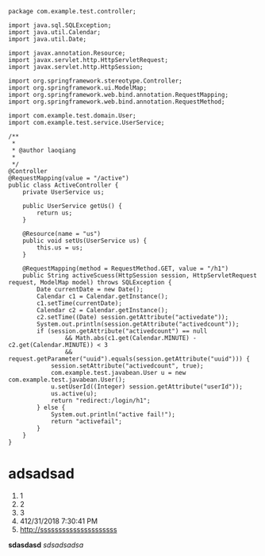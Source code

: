     package com.example.test.controller;
    
    import java.sql.SQLException;
    import java.util.Calendar;
    import java.util.Date;
    
    import javax.annotation.Resource;
    import javax.servlet.http.HttpServletRequest;
    import javax.servlet.http.HttpSession;
    
    import org.springframework.stereotype.Controller;
    import org.springframework.ui.ModelMap;
    import org.springframework.web.bind.annotation.RequestMapping;
    import org.springframework.web.bind.annotation.RequestMethod;
    
    import com.example.test.domain.User;
    import com.example.test.service.UserService;
    
    /**
     * 
     * @author laoqiang
     *
     */
    @Controller
    @RequestMapping(value = "/active")
    public class ActiveController {
    	private UserService us;
    
    	public UserService getUs() {
    		return us;
    	}
    
    	@Resource(name = "us")
    	public void setUs(UserService us) {
    		this.us = us;
    	}
    
    	@RequestMapping(method = RequestMethod.GET, value = "/h1")
    	public String activeScuess(HttpSession session, HttpServletRequest request, ModelMap model) throws SQLException {
    		Date currentDate = new Date();
    		Calendar c1 = Calendar.getInstance();
    		c1.setTime(currentDate);
    		Calendar c2 = Calendar.getInstance();
    		c2.setTime((Date) session.getAttribute("activedate"));
    		System.out.println(session.getAttribute("activedcount"));
    		if (session.getAttribute("activedcount") == null
    				&& Math.abs(c1.get(Calendar.MINUTE) - c2.get(Calendar.MINUTE)) < 3
    				&& request.getParameter("uuid").equals(session.getAttribute("uuid"))) {
    			session.setAttribute("activedcount", true);
    			com.example.test.javabean.User u = new com.example.test.javabean.User();
    			u.setUserId((Integer) session.getAttribute("userId"));
    			us.active(u);
    			return "redirect:/login/h1";
    		} else {
    			System.out.println("active fail!");
    			return "activefail";
    		}
    	}
    }
    
# adsadsad #
1. 1
2. 2
3. 3
4. 412/31/2018 7:30:41 PM 
5. [http://sssssssssssssssssssss](http://sssssssssssssssssssss)




**sdasdasd**
*sdsadsadsa*


